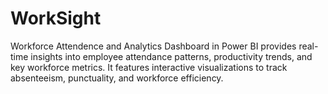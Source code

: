 # WorkSight
Workforce Attendence and Analytics Dashboard in Power BI provides real-time insights into employee attendance patterns, productivity trends, and key workforce metrics. It features interactive visualizations to track absenteeism, punctuality, and workforce efficiency.
